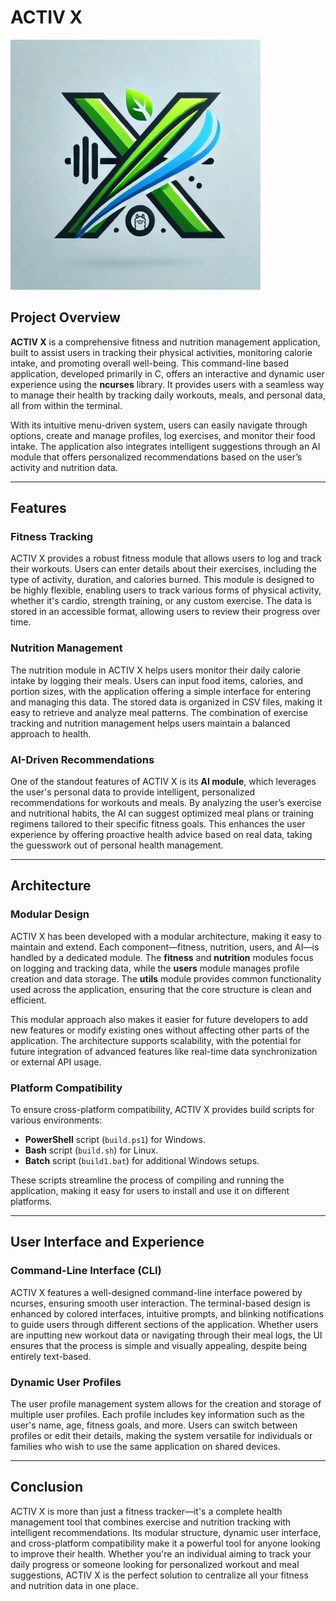 # ACTIV X

<img src="https://github.com/TAX-2905/Fitness_Nutrition/blob/patch-1/Logo.png?raw=true" alt="Logo" width="400" height="400">

## Project Overview

**ACTIV X** is a comprehensive fitness and nutrition management application, built to assist users in tracking their physical activities, monitoring calorie intake, and promoting overall well-being. This command-line based application, developed primarily in C, offers an interactive and dynamic user experience using the **ncurses** library. It provides users with a seamless way to manage their health by tracking daily workouts, meals, and personal data, all from within the terminal. 

With its intuitive menu-driven system, users can easily navigate through options, create and manage profiles, log exercises, and monitor their food intake. The application also integrates intelligent suggestions through an AI module that offers personalized recommendations based on the user’s activity and nutrition data. 

---

## Features

### Fitness Tracking

ACTIV X provides a robust fitness module that allows users to log and track their workouts. Users can enter details about their exercises, including the type of activity, duration, and calories burned. This module is designed to be highly flexible, enabling users to track various forms of physical activity, whether it's cardio, strength training, or any custom exercise. The data is stored in an accessible format, allowing users to review their progress over time.

### Nutrition Management

The nutrition module in ACTIV X helps users monitor their daily calorie intake by logging their meals. Users can input food items, calories, and portion sizes, with the application offering a simple interface for entering and managing this data. The stored data is organized in CSV files, making it easy to retrieve and analyze meal patterns. The combination of exercise tracking and nutrition management helps users maintain a balanced approach to health.

### AI-Driven Recommendations

One of the standout features of ACTIV X is its **AI module**, which leverages the user's personal data to provide intelligent, personalized recommendations for workouts and meals. By analyzing the user’s exercise and nutritional habits, the AI can suggest optimized meal plans or training regimens tailored to their specific fitness goals. This enhances the user experience by offering proactive health advice based on real data, taking the guesswork out of personal health management.

---

## Architecture

### Modular Design

ACTIV X has been developed with a modular architecture, making it easy to maintain and extend. Each component—fitness, nutrition, users, and AI—is handled by a dedicated module. The **fitness** and **nutrition** modules focus on logging and tracking data, while the **users** module manages profile creation and data storage. The **utils** module provides common functionality used across the application, ensuring that the core structure is clean and efficient.

This modular approach also makes it easier for future developers to add new features or modify existing ones without affecting other parts of the application. The architecture supports scalability, with the potential for future integration of advanced features like real-time data synchronization or external API usage.

### Platform Compatibility

To ensure cross-platform compatibility, ACTIV X provides build scripts for various environments:
- **PowerShell** script (`build.ps1`) for Windows.
- **Bash** script (`build.sh`) for Linux.
- **Batch** script (`build1.bat`) for additional Windows setups.

These scripts streamline the process of compiling and running the application, making it easy for users to install and use it on different platforms.

---

## User Interface and Experience

### Command-Line Interface (CLI)

ACTIV X features a well-designed command-line interface powered by ncurses, ensuring smooth user interaction. The terminal-based design is enhanced by colored interfaces, intuitive prompts, and blinking notifications to guide users through different sections of the application. Whether users are inputting new workout data or navigating through their meal logs, the UI ensures that the process is simple and visually appealing, despite being entirely text-based.

### Dynamic User Profiles

The user profile management system allows for the creation and storage of multiple user profiles. Each profile includes key information such as the user's name, age, fitness goals, and more. Users can switch between profiles or edit their details, making the system versatile for individuals or families who wish to use the same application on shared devices.

---

## Conclusion

ACTIV X is more than just a fitness tracker—it's a complete health management tool that combines exercise and nutrition tracking with intelligent recommendations. Its modular structure, dynamic user interface, and cross-platform compatibility make it a powerful tool for anyone looking to improve their health. Whether you're an individual aiming to track your daily progress or someone looking for personalized workout and meal suggestions, ACTIV X is the perfect solution to centralize all your fitness and nutrition data in one place.

